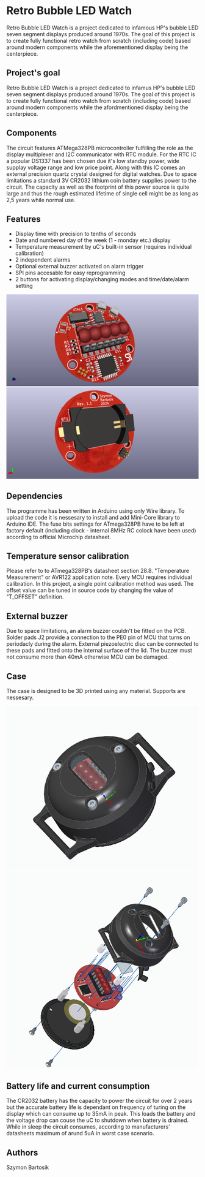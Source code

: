 # Retro Bubble LED Watch
Retro Bubble LED Watch is a project dedicated to infamous HP's bubble LED seven segment displays produced around 1970s. The goal of this project is to create fully functional retro watch from scratch (including code) based around modern components while the aforementioned display being the centerpiece.

## Project's goal
Retro Bubble LED Watch is a project dedicated to infamus HP's bubble LED seven segment displays produced around 1970s. The goal of this project is to create fully functional retro watch from scratch (including code) based around modern components while the afordmentioned display being the centerpiece.

## Components
The circuit features ATMega328PB microcontroller fulfilling the role as the display multiplexer and I2C communicator with RTC module. For the RTC IC a popular DS1337 has been chosen due it's low standby power, wide supplay voltage range and low price point. Along with this IC comes an external precision quartz crystal designed for digital watches. Due to space limitations a standard 3V CR2032 lithium coin battery supplies power to the circuit. The capacity as well as the footprint of this power source is quite large and thus the rough estimated lifetime of single cell might be as long as 2,5 years while normal use.

## Features
- Display time with precision to tenths of seconds
- Date and numbered day of the week (1 - monday etc.) display
- Temperature measurement by uC's built-in sensor (requires individual calibration)
- 2 independent alarms
- Optional external buzzer activated on alarm trigger
- SPI pins accesable for easy reprogramming
- 2 buttons for activating display/changing modes and time/date/alarm setting

![PCB Top View](./images/PCB_top_view.png "PCB Top View")
![PCB Bottom View](./images/PCB_bottom_view.png "PCB Bottom View")

## Dependencies
The programme has been written in Arduino using only Wire library. To upload the code it is nessesary to install and add Mini-Core library to Arduino IDE. The fuse bits settings for ATmega328PB have to be left at factory default (including clock - internal 8MHz RC colock have been used) according to official Microchip datasheet.

## Temperature sensor calibration
Please refer to to ATmega328PB's datasheet section 28.8. "Temperature Measurement" or AVR122 application note. Every MCU requires individual calibration. In this project, a single point calibration method was used. The offset value can be tuned in source code by changing the value of "T_OFFSET" definition.

## External buzzer
Due to space limitations, an alarm buzzer couldn't be fitted on the PCB. Solder pads J2 provide a connection to the PE0 pin of MCU that turns on periodacly during the alarm. External piezoelectric disc can be connected to these pads and fitted onto the internal surface of the lid. The buzzer must not consume more than 40mA otherwise MCU can be damaged. 

## Case
The case is designed to be 3D printed using any material. Supports are nessesary.

![Assembly](./images/assembly_view.png "Assembly")
![Exploded View](./images/exploded_view.png "Exploded View")

## Battery life and current consumption
The CR2032 battery has the capacity to power the circuit for over 2 years but the accurate battery life is dependant on frequency of turing on the display which can consume up to 35mA in peak. This loads the battery and the voltage drop can couse the uC to shutdown when battery is drained. While in sleep the circuit consumes, according to manufacturers' datasheets maximum of arund 5uA in worst case scenario.

## Authors
Szymon Bartosik